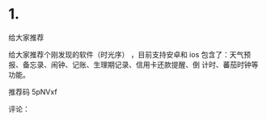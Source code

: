 # 1.

给大家推荐

给大家推荐个刚发现的软件（时光序） ，目前支持安卓和 ios 包含了：天气预报、备忘录、闹钟、记账、生理期记录、信用卡还款提醒、倒 计时、蕃茄时钟等功能。

推荐码 5pNVxf

评论：